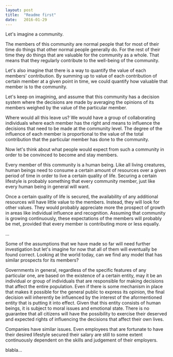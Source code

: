 ```yaml
---
layout: post
title:  "Readme first"
date:   2016-01-29
---
```


Let's imagine a community. 

The members of this community are normal people that for most of their time do 
things that other normal people generally do. For the rest of their time they 
do things that are valuable for the community as a whole. That means that they 
regularly contribute to the well-being of the community. 

Let's also imagine that there is a way to quantify the value of each members' 
contribution. By summing up to value of each contribution of certain member
at a given point in time, we could quantify how valuable that member is to 
the community. 

Let's keep on imagining, and assume that this community has a decision system 
where the decisions are made by averaging the opinions of its members weighed
by the value of the particular member. 

Where would all this leave us? We would have a group of collaborating 
individuals where each member has the right and means to influence the decisions 
that need to be made at the community level. The degree of the influence of 
each member is proportional to the value of the total contribution that the 
particular member has done to the community.

Now let's think about what people would expect from such a community
in order to be convinced to become and stay members.

Every member of this community is a human being. Like all living creatures,
human beings need to consume a certain amount of resources over a given period of time
in order to live a certain quality of life. Securing a certain lifestyle is probably
something that every community member, just like every human being in general will want. 

Once a certain quality of life is secured, the availability of any additional
resources will have little value to the members. Instead, they will look
for other values. They would probably appreciate more
the prospect of growth in areas like individual influence and recognition. 
Assuming that community is growing continuously, these expectations of the members
will probably be met, provided that every member is contributing more or less equally. 

...

Some of the assumptions that we have made so far will need further investigation
but let's imagine for now that all of them will eventually be found correct.
Looking at the world today, can we find any model that has similar prospects for 
its members?

Governments in general, regardless of the specific features of any particular one,
are based on the existence of a certain entity, may it be an individual 
or group of individuals that are responsible for making decisions that 
affect the entire population. Even if there is some mechanism in place that 
makes it possible for the general public to express its opinion, the final 
decision will inherently be influenced by the interest of the aformentioned
entity that is putting it into effect. Given that this entity consists of 
human beings, it is subject to moral issues and emotional state.
There is no guarantee that all citizens will have the possibility to 
exercise their deserved and expected rights of influencing the decisions
that affect their own lives.

Companies have similar issues. Even employees that are fortunate to
have their desired lifestyle secured their salary are still to some
extent continuously dependent on the skills and judgement of their 
employers.




blabla...



 


